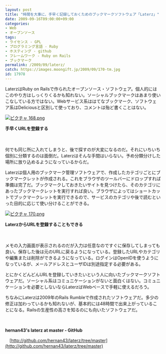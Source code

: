 ```yaml
---
layout: post
title: "時間を大事に、手早く記録しておくためのブックマークソフトウェア「Laterz」"
date: 2009-09-16T09:00:00+09:00
categories:
- Web
- オープンソース
tags: 
- ライセンス - GPL
- プログラミング言語 - Ruby
- ホスティング - github
- フレームワーク - Ruby on Rails
- ブックマーク
permalink: /2009/09/laterz/
catch: https://images.moongift.jp/2009/09/170-tm.jpg
id: 17978
---
```

LaterzはRuby on Railsで作られたオープンソース・ソフトウェア。個人的にはこのやり方はしっくりくるかも知れない。ソーシャルブックマークはあまり使いこなしている方ではない。Webサービス系ははてなブックマーク、ソフトウェア系はDeliciousと区別して使っており、コメントは殆ど書くことはない。

  

[![ピクチャ 168.png](https://images.moongift.jp/2009/09/168-tm.jpg)](https://images.moongift.jp/2009/09/168.png)  
  
**手早くURLを登録する**

  

　

  

何でも同じ所に入れてしまうと、後で探すのが大変になるのだ。それにいちいち個別に分類するのは面倒だ。Laterzはそんな手間はいらない。予め分類分けした場所に放り込めるようになっているからだ。

  
  
<!--more-->

Laterzは個人用のブックマーク管理ソフトウェアで、作成したカテゴリごとにブックマークレットが作成される。これをブラウザのツールバーにドロップすれば準備は完了だ。ブックマークしておきたいサイトを見つけたら、そのカテゴリにあったブックマークレットを実行すれば良い。ブラウザによってはショートカットでブックマークレットを実行できるので、サービスのカテゴリや後で読むといった目的に応じて使い分けることができる。

  

[![ピクチャ 170.png](https://images.moongift.jp/2009/09/170-tm.jpg)](https://images.moongift.jp/2009/09/170.png)  
  
**LaterzからURLを登録することもできる**

  

　

  

メモの入力画面が表示されるのだが入力は任意なのですぐに保存してしまっても良い。保存した後は元のURLに戻るようになっている。登録したURLやカテゴリや編集または削除ができるようになっている。ログインはOpenIDを使うようになっているが、メールアドレスとユーザIDは別途指定する必要がある。

  

とにかくどんどんURLを登録していきたいという人に向いたブックマークソフトウェアだ。ソーシャル系はコミュニケーションがないと面白くはない。コミュニケーションを必要としないならLaterzはWebベースで手軽に使えるだろう。

  

ちなみにLaterzは2009年のRails Rumbleで作成されたソフトウェアだ。多少の修正は加わっているかも知れないが、基本的には48時間で出来上がっていることになる。Railsの生産性の高さを知るのにも向いたソフトウェアだ。

  

　

  

**hernan43's laterz at master - GitHub**  
  
　[http://github.com/hernan43/laterz/tree/master](http://github.com/hernan43/laterz/tree/master)

  
